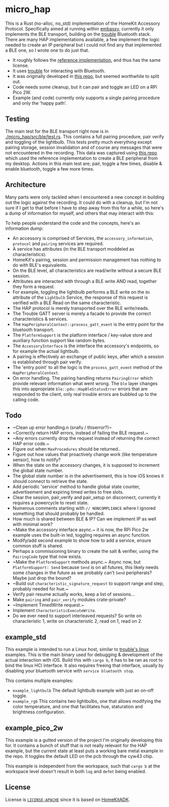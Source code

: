 # micro_hap

This is a Rust (no-alloc, no_std) implementation of the HomeKit Accessory Protocol.
Specifically aimed at running within [embassy](https://github.com/embassy-rs/embassy),
currently it only implements the BLE transport, building on the [trouble](https://github.com/embassy-rs/trouble) Bluetooth stack.
There are many HAP implementations available, a few implement the logic needed to create an IP peripheral but I could not find any that implemented a BLE one, so I wrote one to do just that.

- It roughly follows the [reference implementation](https://github.com/apple/HomeKitADK), and thus has the same license.
- It uses [trouble](https://github.com/embassy-rs/trouble) for interacting with Bluetooth.
- It was originally developed in [this repo](https://github.com/iwanders/pico2w_thing_91c27), but seemed worthwhile to split out.
- Code needs some cleanup, but it can pair and toggle an LED on a RPi Pico 2W.
- Example (and code) currently only supports a single pairing procedure and only the 'happy path'.

## Testing
The main test for the BLE transport right now is in [./micro_hap/src/ble/test.rs](./micro_hap/src/ble/test.rs).
This contains a full pairing procedure, pair verify and toggling of the lightbulb.
This tests pretty much everything except pairing storage, session invalidation and of course any messages that were not encountered in the recording.
This data was captured using  [this repo](https://github.com/iwanders/HomeKitADK_program) which used the reference implementation to create a BLE peripheral from my desktop.
Actions in this main test are; pair, toggle a few times, disable & enable bluetooth, toggle a few more times.

## Architecture
Many parts were only tackled when I encountered a new concept in building out the logic against the recording. It could
do with a cleanup, but I'm not sure if I get to that before I have to step away from this for a while, so here's a dump
of information for myself, and others that may interact with this:

To help people understand the code and the concepts, here's an information dump:
- An accessory is comprised of Services, the `accessory_information`, `protocol` and `pairing` services are required.
- A service has attributes (in the BLE transport moddeled as characteristics).
- HomeKit's pairing, session and permission management has nothing to do with BLE's equivalents.
- On the BLE level, all characteristics are read/write without a secure BLE session.
- Attributes are interacted with through a BLE write AND read, together they form a request.
- For example, toggling the lightbulb performs a BLE write on the `On` attribute of the `Lightbulb` Service, the response of this request is verified with a BLE Read on the same characteristic.
- The HAP protocol is merely transported over the BLE write/reads.
- The Trouble GATT server is merely a facade to provide the correct characteristics & services.
- The `HapPeripheralContext::process_gatt_event` is the entry point for the bluetooth transport.
- The `PlatformSupport` is the platform interface / key-value store and auxiliary function support like random bytes.
- The `AccessoryInterface` is the interface the accessory's endpoints, so for example the actual lightbulb.
- A pairing is effectively an exchange of public keys, after which a session is established through pair verify.
- The 'entry point' to all the logic is the `process_gatt_event` method of the `HapPeripheralContext`.
- On error handling. The pairing handling returns `PairingError` which provide relevant information what went wrong.
  The `ble` layer changes this into appropriate `ble::pdu::HapBleStatusError` errors that are responded to the client,
  only real trouble errors are bubbled up to the calling code.

## Todo
- ~Clean up error handling.n (snafu / thiserror?)~
- ~Correctly return HAP errors, instead of failing the BLE request.~
- ~Any errors currently drop the request instead of returning the correct HAP error code.~
- Figure out when `MaxProcedures` should be returned..
- Figure out how values that proactively change work (like temperature sensor), how to notify?
- When the state on the accessory changes, it is supposed to increment the global state number.
- The global state number is in the advertisement, this is how iOS knows it should connect to retrieve the state.
- Add periodic 'service' method to handle global state counter, advertisement and expiring timed writes to free slots.
- Clear the session, pair_verify and pair_setup on disconnect, currently it requires a powercycle to reset state.
- Numerous comments starting with `// NONCOMPLIANCE` where I ignored something that should probably be handled.
- How much is shared between BLE & IP? Can we implement IP as well with minimal work?
- ~Make the accessory interface async.~ it is now, the RPi Pico 2w example uses the built-in led, toggling requires an async function.
- Modify/add second example to show how to add a service, ensure common stuff is shared.
- Perhaps a commissioning binary to create the salt & verifier, using the `PairingCode` type that now exists.
- ~Make the `PlatformSupport` methods async.~ Async now, but `PlatformSupport: Send` because `Send` is on all futures, this likely needs
  some changes in the future as we probably can't `Send` peripherals? Maybe just drop the bound?
- ~Build out `characteristic_signature_request` to support range and step, probably needed for hue.~
- Verify pair resume actually works, keep a list of sessions...
- Make `pairing` and `pair_verify` modules crate-private?
- ~Implement TimedWrite request.~
- Implement `CharacteristicExecuteWrite`.
- Do we ever need to support interleaved requests? So write on characteristic 1, write on characteristic 2, read on 1, read on 2.

## example_std
This example is intended to run a Linux host, similar to [trouble's linux](https://github.com/embassy-rs/trouble/tree/main/examples/linux) examples.
This is the main binary used for debugging & development of the actual interaction with iOS.
Build this with `cargo b`, it has to be ran as root to bind the linux HCI interface.
It also requires freeing that interface, usually by disabling your bluetooth service with `service bluetooth stop`.

This contains multiple examples:
- `example_lightbulb` The default lightbulb example with just an on-off toggle.
- `example_rgb` This contains two lightbulbs, one that allows modifying the color temperature, and one that facilitates hue, staturation and brightness configuration.

## example_pico_2w
This example is a gutted version of the project I'm originally developing this for.
It contains a bunch of stuff that is not really relevant for the HAP example, but the current state at least puts a working bare metal example in the repo. It toggles the default LED on the pcb through the cyw43 chip.

This example is independent from the workspace, such that `cargo b` at the workspace level doesn't result in both `log` and `defmt` being enabled.

## License
License is [`LICENSE-APACHE`](./LICENSE-APACHE) since it is based on [HomeKitADK](https://github.com/apple/HomeKitADK).
